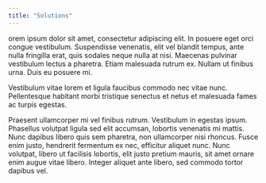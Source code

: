 ```yaml
---
title: "Solutions"
---
```


orem ipsum dolor sit amet, consectetur adipiscing elit. In posuere eget orci congue vestibulum. Suspendisse venenatis, elit vel blandit tempus, ante nulla fringilla erat, quis sodales neque nulla at nisi. Maecenas pulvinar vestibulum lectus a pharetra. Etiam malesuada rutrum ex. Nullam ut finibus urna. Duis eu posuere mi.

Vestibulum vitae lorem et ligula faucibus commodo nec vitae nunc. Pellentesque habitant morbi tristique senectus et netus et malesuada fames ac turpis egestas.

Praesent ullamcorper mi vel finibus rutrum. Vestibulum in egestas ipsum. Phasellus volutpat ligula sed elit accumsan, lobortis venenatis mi mattis. Nunc dapibus libero quis sem pharetra, non ullamcorper nisi rhoncus. Fusce enim justo, hendrerit fermentum ex nec, efficitur aliquet nunc. Nunc volutpat, libero ut facilisis lobortis, elit justo pretium mauris, sit amet ornare enim augue vitae libero. Integer aliquet ante libero, sed commodo tortor dapibus vel.